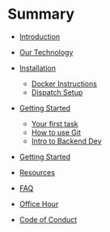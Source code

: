 # Summary

* [Introduction](README.md)
* [Our Technology](technology.md)
* [Installation](installation/README.md)
  * [Docker Instructions](installation/docker.md)
  * [Dispatch Setup](installation/dispatch-setup.md)
  <!-- * [Running the server](installation/running-the-server.md) -->
* [Getting Started](getting-started/README.md)
  * [Your first task](getting-started/your-first-task.md)
  * [How to use Git](getting-started/how-to-use-git.md)
  * [Intro to Backend Dev](getting-started/backend.md)
* [Getting Started](getting-started/README.md)

* [Resources](resources.md)
* [FAQ](faq/README.md)
* [Office Hour](office-hour.md)
<!-- * [Compensation](compensation.md) -->
* [Code of Conduct](code-of-conduct.md)

